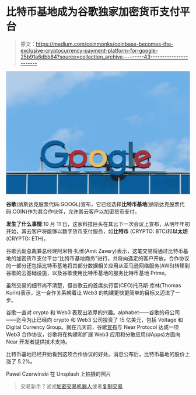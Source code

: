 # 比特币基地成为谷歌独家加密货币支付平台

> 原文：<https://medium.com/coinmonks/coinbase-becomes-the-exclusive-cryptocurrency-payment-platform-for-google-25b91a6dbb84?source=collection_archive---------43----------------------->

![](img/9c42985b3585f8881e7773dd56ecc53c.png)

**谷歌**(纳斯达克股票代码:GOOGL)宣布，它已经选择**比特币基地**(纳斯达克股票代码:COIN)作为其合作伙伴，允许其云客户以加密货币支付。

**发生了什么事情**:10 月 11 日，这家科技巨头在其云下一次会议上宣布，从明年年初开始，其云客户将能够以数字货币支付服务，如**比特币** (CRYPTO: BTC)和**以太坊** (CRYPTO: ETH)。

谷歌云副总裁兼总经理阿米特·扎维(Amit Zavery)表示，这笔交易将通过比特币基地的加密货币支付平台“比特币基地商务”进行，并将向选定的客户开放。合作协议的一部分还包括比特币基地将其部分数据相关应用从亚马逊网络服务(AWS)转移到谷歌的云基础设施，以及谷歌使用比特币基地的服务比特币基地 Prime。

虽然交易的细节尚不清楚，但谷歌云的首席执行官(CEO)托马斯·库林(Thomas Kurin)表示，这一合作关系朝着让 Web3 的构建更快更简单的目标又迈进了一步。

谷歌一直对 crypto 和 Web3 表现出浓厚的兴趣。alphabet——谷歌的母公司——迄今为止已经向 crypto 和 Web3 公司投资了 15 亿美元，包括 Voltage 和 Digital Currency Group。就在几天前，谷歌[宣布](https://cointelegraph.com/news/near-protocol-partners-with-google-cloud-to-support-web3-devs)与 Near Protocol 达成一项 Web3 合作协议，谷歌将在构建和扩展 Web3 应用和分散应用(dApps)方面向 Near 开发者提供技术支持。

比特币基地已经开始看到这项合作协议的好处。消息公布后，比特币基地的股价上涨了 5.2%。

Pawel Czerwinski 在 Unsplash 上拍摄的照片

> 交易新手？试试[加密交易机器人](/coinmonks/crypto-trading-bot-c2ffce8acb2a)或者[复制交易](/coinmonks/top-10-crypto-copy-trading-platforms-for-beginners-d0c37c7d698c)